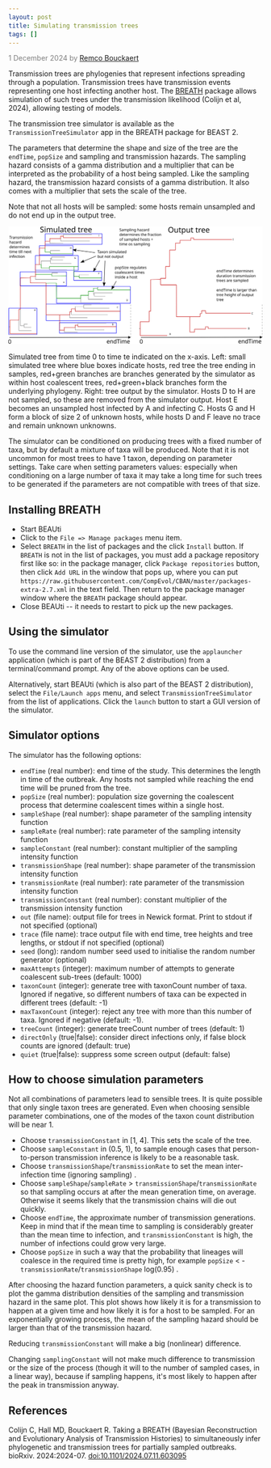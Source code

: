 ```yaml
---
layout: post
title: Simulating transmission trees
tags: []
---
```

<p style="color:gray">1 December 2024 by <a href="mailto:r.bouckaert@auckland.ac.nz">Remco Bouckaert</a></p>

Transmission trees are phylogenies that represent infections spreading through a population. 
Transmission trees have transmission events representing one host infecting another host.
The [BREATH](https://github.com/rbouckaert/transmission) package allows simulation of such trees under the transmission likelihood (Colijn et al, 2024), allowing testing of models.

The transmission tree simulator is available as the `TransmissionTreeSimulator` app in the BREATH package for BEAST 2. 

The parameters that determine the shape and size of the tree are the `endTime`, `popSize` and sampling and transmission hazards.
The sampling hazard consists of a gamma distribution and a multiplier that can be interpreted as the probability of a host being sampled.
Like the sampling hazard, the transmission hazard consists of a gamma distribution. It also comes with a multiplier that sets the scale of the tree.

Note that not all hosts will be sampled: some hosts remain unsampled and do not end up in the output tree.

![transmissiontree](/images/transmissiontree.svg)

Simulated tree from time 0 to time te indicated on the x-axis. Left: small simulated tree where blue boxes indicate hosts, red tree the tree ending in samples, red+green branches are branches generated by the simulator as within host coalescent trees, red+green+black branches form the underlying phylogeny. Right: tree output by the simulator. Hosts D to H are not sampled, so these are removed from the simulator output. Host E becomes an unsampled host infected by A and infecting C. Hosts G and H form a block of size 2 of unknown hosts, while hosts D and F leave no trace and remain unknown unknowns.


The simulator can be conditioned on producing trees with a fixed number of taxa, but by default a mixture of taxa will be produced.
Note that it is not uncommon for most trees to have 1 taxon, depending on parameter settings.
Take care when setting parameters values: especially when conditioning on a large number of taxa it may take a long time for such trees to be generated if the parameters are not compatible with trees of that size.


## Installing BREATH

* Start BEAUti
* Click to the `File => Manage packages` menu item.
* Select `BREATH` in the list of packages and the click `Install` button.
If `BREATH` is not in the list of packages, you must add a package repository first like so: in the package manager, click `Package repositories` button, then click `Add URL` in the window that pops up, where you can put `https://raw.githubusercontent.com/CompEvol/CBAN/master/packages-extra-2.7.xml` in the text field. Then return to the package manager window where the `BREATH` package should appear.
* Close BEAUti -- it needs to restart to pick up the new packages.

## Using the simulator

To use the command line version of the simulator, use the `applauncher` application (which is part of the BEAST 2 distribution) from a terminal/command prompt. Any of the above options can be used.

Alternatively, start BEAUti (which is also part of the BEAST 2 distribution), select the `File/Launch apps` menu, and select `TransmissionTreeSimulator` from the list of applications. Click the `launch` button to start a GUI version of the simulator.


## Simulator options

The simulator has the following options:

* `endTime` (real number): end time of the study. This determines the length in time of the outbreak. Any hosts not sampled while reaching the end time will be pruned from the tree.
* `popSize` (real number): population size governing the coalescent process that determine coalescent times within a single host.
* `sampleShape` (real number): shape parameter of the sampling intensity function 
* `sampleRate` (real number): rate parameter of the sampling intensity function 
* `sampleConstant` (real number): constant multiplier of the sampling intensity function 
* `transmissionShape` (real number): shape parameter of the transmission intensity function 
* `transmissionRate` (real number): rate parameter of the transmission intensity function 
* `transmissionConstant` (real number): constant multiplier of the transmission intensity function 
* `out` (file name): output file for trees in Newick format. Print to stdout if not specified (optional)
* `trace` (file name): trace output file with end time, tree heights and tree lengths, or stdout if not specified (optional)
* `seed` (long): random number seed used to initialise the random number generator (optional)
* `maxAttempts` (integer): maximum number of attempts to generate coalescent sub-trees (default: 1000)
* `taxonCount` (integer): generate tree with taxonCount number of taxa. Ignored if negative, so different numbers of taxa can be expected in different trees (default: -1)
* `maxTaxonCount` (integer): reject any tree with more than this number of taxa. Ignored if negative (default: -1).
* `treeCount` (integer): generate treeCount number of trees (default: 1)
* `directOnly` (true|false): consider direct infections only, if false block counts are ignored (default: true)
* `quiet` (true|false): suppress some screen output (default: false)


## How to choose simulation parameters

Not all combinations of parameters lead to sensible trees. 
It is quite possible that only single taxon trees are generated.
Even when choosing sensible parameter combinations, one of the modes of the taxon count distribution will be near 1.

* Choose `transmissionConstant`  in [1, 4]. This sets the scale of the tree.
* Choose `sampleConstant` in (0.5, 1), to  sample enough cases that person-to-person transmission inference is likely to be a reasonable task. 
* Choose `transmissionShape`/`transmissionRate` to set the mean inter-infection time (ignoring sampling) .
* Choose `sampleShape`/`sampleRate` > `transmissionShape`/`transmissionRate` so that sampling occurs at after the mean generation time, on average. Otherwise it seems likely that the transmission chains will die out quickly. 
* Choose `endTime`, the approximate number of transmission generations. Keep in mind that if the mean time to sampling is considerably greater than the mean time to infection, and `transmissionConstant` is high, the number of infections could grow very large. 
* Choose `popSize` in such a way that the probability that lineages will coalesce in the required time is pretty high, for example `popSize` < -`transmissionRate`/`transmissionShape` log(0.95) .

After choosing the hazard function parameters, a quick sanity check is to plot the gamma distribution densities of the sampling and transmission hazard in the same plot.
This plot shows how likely it is for a transmission to happen at a given time and how likely it is for a host to be sampled.
For an exponentially growing process, the mean of the sampling hazard should be larger than that of the transmission hazard.

Reducing `transmissionConstant` will make a big (nonlinear) difference. 

Changing `samplingConstant` will not make much difference to transmission or the size of the process (though it will to the number of sampled cases, in a linear way), because if sampling happens, it's most likely to happen after the peak in transmission anyway. 


## References

Colijn C, Hall MD, Bouckaert R. 
Taking a BREATH (Bayesian Reconstruction and Evolutionary Analysis of Transmission Histories) to simultaneously infer phylogenetic and transmission trees for partially sampled outbreaks. 
bioRxiv. 2024:2024-07. <a href="https://doi.org/10.1101/2024.07.11.603095 ">doi:10.1101/2024.07.11.603095 </a>